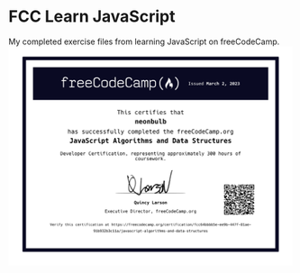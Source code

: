 # FCC Learn JavaScript
My completed exercise files from learning JavaScript on freeCodeCamp.
<img src="JavaScript-Certification.png">
